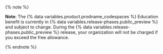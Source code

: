 {% note %}

**Note**: The {% data variables.product.prodname_codespaces %} Education benefit is currently in {% data variables.release-phases.public_preview %} and subject to change. During the {% data variables.release-phases.public_preview %} release, your organization will not be charged if you exceed the free allowance.

{% endnote %}
